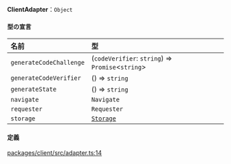 **ClientAdapter**：`Object`

#### 型の宣言

| 名前                    | 型                                                 |
| :---------------------- | :------------------------------------------------- |
| `generateCodeChallenge` | (`codeVerifier`: `string`) => `Promise`<`string`\> |
| `generateCodeVerifier`  | () => `string`                                     |
| `generateState`         | () => `string`                                     |
| `navigate`              | `Navigate`                                         |
| `requester`             | `Requester`                                        |
| `storage`               | [`Storage`](../interfaces/Storage.md)              |

#### 定義

[packages/client/src/adapter.ts:14](https://github.com/logto-io/js/blob/f0f78e6/packages/client/src/adapter.ts#L14)